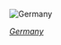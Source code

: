 
![Germany](https://www.gstatic.com/prettyearth/assets/full/1615.jpg)

*[Germany](https://www.google.com/maps/@52.707232,7.071183,16z/data=!3m1!1e3)*
